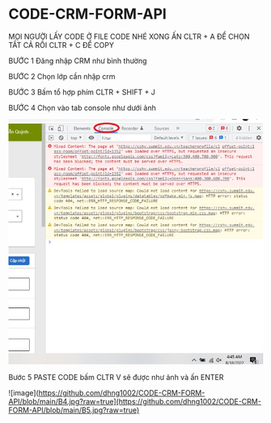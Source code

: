 # CODE-CRM-FORM-API

MỌI NGƯỜI LẤY CODE Ở FILE CODE NHÉ XONG ẤN CLTR + A ĐỂ CHỌN TẤT CẢ RỒI CLTR + C ĐỂ COPY

BƯỚC 1 Đăng nhập CRM như bình thường

BƯỚC 2 Chọn lớp cần nhập crm 

BƯỚC 3 Bấm tổ hợp phím CLTR + SHIFT + J

BƯỚC 4 Chọn vào tab console như dưới ảnh

![image](https://github.com/dhng1002/CODE-CRM-FORM-API/blob/main/B4.jpg?raw=true)

Bước 5 PASTE CODE bấm CLTR V sẽ được như ảnh và ấn ENTER

![image](https://github.com/dhng1002/CODE-CRM-FORM-API/blob/main/B4.jpg?raw=true](https://github.com/dhng1002/CODE-CRM-FORM-API/blob/main/B5.jpg?raw=true)

